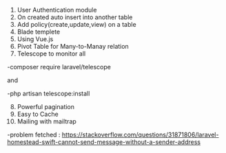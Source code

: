1. User Authentication module
2. On created auto insert into another table
3. Add policy(create,update,view) on a table
4. Blade templete 
5. Using Vue.js
6. Pivot Table for Many-to-Manay relation
7. Telescope to monitor all

-composer require laravel/telescope

and

-php artisan telescope:install

8. Powerful pagination
9. Easy to Cache
10. Mailing with mailtrap
 
 -problem fetched : https://stackoverflow.com/questions/31871806/laravel-homestead-swift-cannot-send-message-without-a-sender-address
